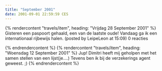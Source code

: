 ```yaml
---
title: "September 2001"
date: 2001-09-01 22:59:59 CES
---
```


{% rendercontent "travels/item", heading: "Vrijdag 28 September 2001" %}
Gisteren een paspoort gehaald, een van de laatste oude!
Vandaag ga ik een internationaal rijbewijs halen.
(posted by LeipeLeon at 15:09) 0 reacties

{% endrendercontent %}
{% rendercontent "travels/item", heading: "Woensdag 12 September 2001" %}
Jup!
Dimitri heeft mij geholpen met het samen stellen van een lijst(je....)
Tevens ben ik bij de verzekerings agent geweest. ;)
{% endrendercontent %}
